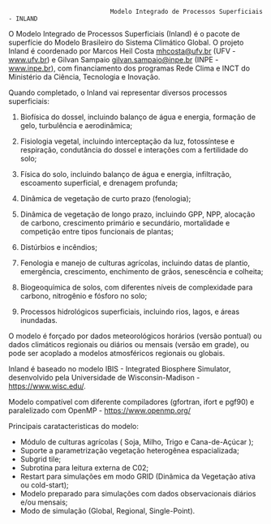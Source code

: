
                                Modelo Integrado de Processos Superficiais - INLAND 

O Modelo Integrado de Processos Superficiais (Inland) é o pacote de superfície do Modelo Brasileiro do Sistema Climático Global. O projeto Inland é coordenado por Marcos Heil Costa <mhcosta@ufv.br> (UFV - www.ufv.br) e Gilvan Sampaio <gilvan.sampaio@inpe.br> (INPE - www.inpe.br), com financiamento dos programas Rede Clima e INCT do Ministério da Ciência, Tecnologia e Inovação.

Quando completado, o Inland vai representar diversos processos superficiais:

1. Biofísica do dossel, incluindo balanço de água e energia, formação de gelo, turbulência e  aerodinâmica;

2. Fisiologia vegetal, incluindo interceptação da luz, fotossíntese e respiração, condutância do dossel e interações com a fertilidade do solo;

3. Física do solo, incluindo balanço de água e energia, infiltração, escoamento superficial, e drenagem profunda;

4. Dinâmica de vegetação de curto prazo (fenologia);

5. Dinâmica de vegetação de longo prazo, incluindo GPP, NPP, alocação de carbono, crescimento primário e secundário, mortalidade e competição entre tipos funcionais de plantas;

6. Distúrbios e incêndios;

7. Fenologia e manejo de culturas agrícolas, incluindo datas de plantio, emergência, crescimento, enchimento de grãos, senescência e colheita;

8. Biogeoquímica de solos, com diferentes níveis de complexidade para carbono, nitrogênio e fósforo no solo;

9. Processos hidrológicos superficiais, incluindo rios, lagos, e áreas inundadas. 

O modelo é forçado por dados meteorológicos horários (versão pontual) ou dados climáticos regionais ou diários ou mensais (versão em grade), ou pode ser acoplado a modelos atmosféricos regionais ou globais.

Inland é baseado no modelo IBIS - Integrated Biosphere Simulator, desenvolvido pela Universidade de Wisconsin-Madison - https://www.wisc.edu/.

Modelo compatível com diferente compiladores (gfortran, ifort e pgf90) e paralelizado com OpenMP - https://www.openmp.org/

Principais caratacteristicas do modelo:

- Módulo de culturas agrícolas ( Soja, Milho, Trigo e Cana-de-Açúcar );
- Suporte a parametrização vegetação heterogênea espacializada;
- Subgrid tile;
- Subrotina para leitura externa de C02;
- Restart para simulações em modo GRID (Dinâmica da Vegetação ativa ou cold-start);
- Modelo preparado para simulações com dados observacionais diários e/ou mensais;
- Modo de simulação (Global, Regional, Single-Point).       
  
